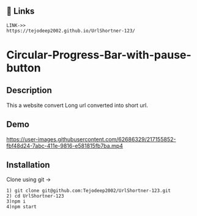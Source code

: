 
## 🔗 Links
    LINK->>
    https://tejodeep2002.github.io/UrlShortner-123/


# Circular-Progress-Bar-with-pause-button

## Description 

This a website convert Long url converted into short url.

## Demo
https://user-images.githubusercontent.com/62686329/217155852-fbf48d24-7abc-411e-9816-e581815fb7ba.mp4





     

## Installation

Clone using git ->

    1) git clone git@github.com:Tejodeep2002/UrlShortner-123.git
    2) cd UrlShortner-123
    3)npm i
    4)npm start
